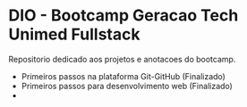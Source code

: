 # DIO - Bootcamp Geracao Tech Unimed Fullstack
Repositorio dedicado aos projetos e anotacoes do bootcamp.

- Primeiros passos na plataforma Git-GitHub (Finalizado)
- Primeiros passos para desenvolvimento web (Finalizado)
- 